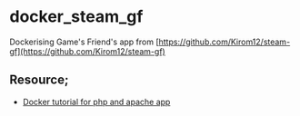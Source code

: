 # docker_steam_gf
Dockerising Game's Friend's app from [https://github.com/Kirom12/steam-gf](https://github.com/Kirom12/steam-gf)



## Resource;

* [Docker tutorial for php and apache app](https://writing.pupius.co.uk/apache-and-php-on-docker-44faef716150)

